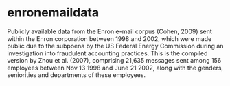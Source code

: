 # enronemaildata

Publicly available data from the Enron e-mail corpus (Cohen, 2009) sent within the Enron corporation between 1998 and 2002, which were made public due to the subpoena by the US Federal Energy Commission during an investigation into fraudulent accounting practices. This is the compiled version by Zhou et al. (2007), comprising 21,635 messages sent among 156 employees between Nov 13 1998 and June 21 2002, along with the genders, seniorities and departments of these employees.
